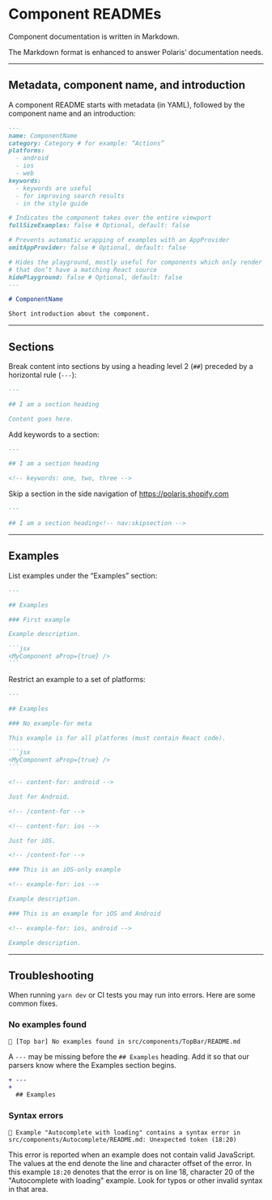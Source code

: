 # Component READMEs

Component documentation is written in Markdown.

The Markdown format is enhanced to answer Polaris’ documentation needs.

---

## Metadata, component name, and introduction

A component README starts with metadata (in YAML), followed by the component name and an introduction:

```markdown
---
name: ComponentName
category: Category # for example: “Actions”
platforms:
  - android
  - ios
  - web
keywords:
  - keywords are useful
  - for improving search results
  - in the style guide

# Indicates the component takes over the entire viewport
fullSizeExamples: false # Optional, default: false

# Prevents automatic wrapping of examples with an AppProvider
omitAppProvider: false # Optional, default: false

# Hides the playground, mostly useful for components which only render in an embedded app context
# that don’t have a matching React source
hidePlayground: false # Optional, default: false
---

# ComponentName

Short introduction about the component.
```

---

## Sections

Break content into sections by using a heading level 2 (`##`) preceded by a horizontal rule (`---`):

```markdown
---

## I am a section heading

Content goes here.
```

Add keywords to a section:

```markdown
---

## I am a section heading

<!-- keywords: one, two, three -->
```

Skip a section in the side navigation of <https://polaris.shopify.com>

```markdown
---

## I am a section heading<!-- nav:skipsection -->
```

---

## Examples

List examples under the “Examples” section:

````markdown
---

## Examples

### First example

Example description.

```jsx
<MyComponent aProp={true} />
```
````

Restrict an example to a set of platforms:

````markdown
---

## Examples

### No example-for meta

This example is for all platforms (must contain React code).

```jsx
<MyComponent aProp={true} />
```

<!-- content-for: android -->

Just for Android.

<!-- /content-for -->

<!-- content-for: ios -->

Just for iOS.

<!-- /content-for -->

### This is an iOS-only example

<!-- example-for: ios -->

Example description.

### This is an example for iOS and Android

<!-- example-for: ios, android -->

Example description.
````

---

## Troubleshooting

When running `yarn dev` or CI tests you may run into errors.
Here are some common fixes.

### No examples found

```console
🚨 [Top bar] No examples found in src/components/TopBar/README.md
```

A `---` may be missing before the `## Examples` heading. Add it so that our parsers know where the Examples section begins.

```diff
+ ---
+
  ## Examples
```

### Syntax errors

```console
🚨 Example "Autocomplete with loading" contains a syntax error in src/components/Autocomplete/README.md: Unexpected token (18:20)
```

This error is reported when an example does not contain valid JavaScript. The values at the end denote the line and character offset of the error. In this example `18:20` denotes that the error is on line 18, character 20 of the "Autocomplete with loading" example. Look for typos or other invalid syntax in that area.
